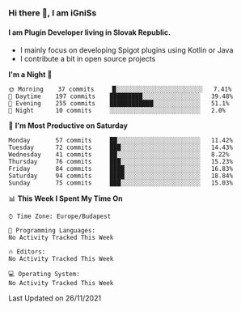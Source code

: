 ### Hi there 👋, I am iGniSs

#### I am Plugin Developer living in Slovak Republic.
- I mainly focus on developing Spigot plugins using Kotlin or Java
- I contribute a bit in open source projects

<!--START_SECTION:waka-->
**I'm a Night 🦉** 

```text
🌞 Morning    37 commits     █░░░░░░░░░░░░░░░░░░░░░░░░   7.41% 
🌆 Daytime    197 commits    █████████░░░░░░░░░░░░░░░░   39.48% 
🌃 Evening    255 commits    ████████████░░░░░░░░░░░░░   51.1% 
🌙 Night      10 commits     ░░░░░░░░░░░░░░░░░░░░░░░░░   2.0%

```
📅 **I'm Most Productive on Saturday** 

```text
Monday       57 commits     ██░░░░░░░░░░░░░░░░░░░░░░░   11.42% 
Tuesday      72 commits     ███░░░░░░░░░░░░░░░░░░░░░░   14.43% 
Wednesday    41 commits     ██░░░░░░░░░░░░░░░░░░░░░░░   8.22% 
Thursday     76 commits     ███░░░░░░░░░░░░░░░░░░░░░░   15.23% 
Friday       84 commits     ████░░░░░░░░░░░░░░░░░░░░░   16.83% 
Saturday     94 commits     ████░░░░░░░░░░░░░░░░░░░░░   18.84% 
Sunday       75 commits     ███░░░░░░░░░░░░░░░░░░░░░░   15.03%

```


📊 **This Week I Spent My Time On** 

```text
⌚︎ Time Zone: Europe/Budapest

💬 Programming Languages: 
No Activity Tracked This Week

🔥 Editors: 
No Activity Tracked This Week

💻 Operating System: 
No Activity Tracked This Week

```


 Last Updated on 26/11/2021
<!--END_SECTION:waka-->